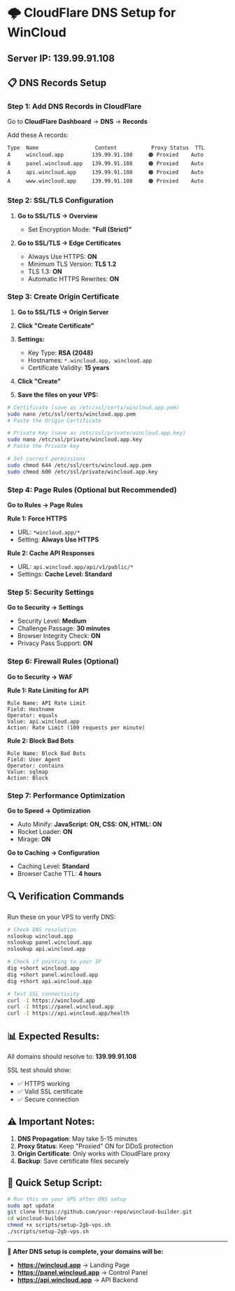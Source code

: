 # 🌩️ CloudFlare DNS Setup for WinCloud
## Server IP: 139.99.91.108

## 📋 DNS Records Setup

### **Step 1: Add DNS Records in CloudFlare**

Go to **CloudFlare Dashboard** → **DNS** → **Records**

Add these A records:

```dns
Type  Name                  Content           Proxy Status  TTL
A     wincloud.app         139.99.91.108     🟠 Proxied    Auto
A     panel.wincloud.app   139.99.91.108     🟠 Proxied    Auto  
A     api.wincloud.app     139.99.91.108     🟠 Proxied    Auto
A     www.wincloud.app     139.99.91.108     🟠 Proxied    Auto
```

### **Step 2: SSL/TLS Configuration**

1. **Go to SSL/TLS → Overview**
   - Set Encryption Mode: **"Full (Strict)"**

2. **Go to SSL/TLS → Edge Certificates**
   - Always Use HTTPS: **ON**
   - Minimum TLS Version: **TLS 1.2**
   - TLS 1.3: **ON**
   - Automatic HTTPS Rewrites: **ON**

### **Step 3: Create Origin Certificate**

1. **Go to SSL/TLS → Origin Server**
2. **Click "Create Certificate"**
3. **Settings:**
   - Key Type: **RSA (2048)**
   - Hostnames: `*.wincloud.app, wincloud.app`
   - Certificate Validity: **15 years**
4. **Click "Create"**

5. **Save the files on your VPS:**
```bash
# Certificate (save as /etc/ssl/certs/wincloud.app.pem)
sudo nano /etc/ssl/certs/wincloud.app.pem
# Paste the Origin Certificate

# Private Key (save as /etc/ssl/private/wincloud.app.key)  
sudo nano /etc/ssl/private/wincloud.app.key
# Paste the Private key

# Set correct permissions
sudo chmod 644 /etc/ssl/certs/wincloud.app.pem
sudo chmod 600 /etc/ssl/private/wincloud.app.key
```

### **Step 4: Page Rules (Optional but Recommended)**

**Go to Rules → Page Rules**

**Rule 1: Force HTTPS**
- URL: `*wincloud.app/*`
- Setting: **Always Use HTTPS**

**Rule 2: Cache API Responses**  
- URL: `api.wincloud.app/api/v1/public/*`
- Settings: **Cache Level: Standard**

### **Step 5: Security Settings**

**Go to Security → Settings**
- Security Level: **Medium**
- Challenge Passage: **30 minutes**
- Browser Integrity Check: **ON**
- Privacy Pass Support: **ON**

### **Step 6: Firewall Rules (Optional)**

**Go to Security → WAF**

**Rule 1: Rate Limiting for API**
```
Rule Name: API Rate Limit
Field: Hostname
Operator: equals
Value: api.wincloud.app
Action: Rate Limit (100 requests per minute)
```

**Rule 2: Block Bad Bots**
```
Rule Name: Block Bad Bots
Field: User Agent  
Operator: contains
Value: sqlmap
Action: Block
```

### **Step 7: Performance Optimization**

**Go to Speed → Optimization**
- Auto Minify: **JavaScript: ON, CSS: ON, HTML: ON**
- Rocket Loader: **ON**
- Mirage: **ON**

**Go to Caching → Configuration**
- Caching Level: **Standard**
- Browser Cache TTL: **4 hours**

## 🔍 **Verification Commands**

Run these on your VPS to verify DNS:

```bash
# Check DNS resolution
nslookup wincloud.app
nslookup panel.wincloud.app
nslookup api.wincloud.app

# Check if pointing to your IP
dig +short wincloud.app
dig +short panel.wincloud.app  
dig +short api.wincloud.app

# Test SSL connectivity
curl -I https://wincloud.app
curl -I https://panel.wincloud.app
curl -I https://api.wincloud.app/health
```

## 📊 **Expected Results:**

All domains should resolve to: **139.99.91.108**

SSL test should show:
- ✅ HTTPS working
- ✅ Valid SSL certificate
- ✅ Secure connection

## ⚠️ **Important Notes:**

1. **DNS Propagation**: May take 5-15 minutes
2. **Proxy Status**: Keep "Proxied" ON for DDoS protection
3. **Origin Certificate**: Only works with CloudFlare proxy
4. **Backup**: Save certificate files securely

## 🚀 **Quick Setup Script:**

```bash
# Run this on your VPS after DNS setup
sudo apt update
git clone https://github.com/your-repo/wincloud-builder.git
cd wincloud-builder
chmod +x scripts/setup-2gb-vps.sh
./scripts/setup-2gb-vps.sh
```

---

**🎯 After DNS setup is complete, your domains will be:**
- **https://wincloud.app** → Landing Page
- **https://panel.wincloud.app** → Control Panel  
- **https://api.wincloud.app** → API Backend
